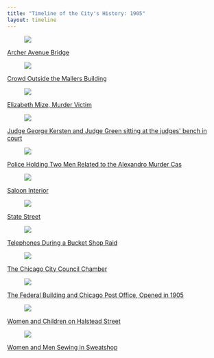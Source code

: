 ```yaml
---
title: "Timeline of the City's History: 1905"
layout: timeline
---
```


<div class="tile is-ancestor">
  <div class="tile is-parent">
    <article class="tile is-child box">
        <a href="/historical/timeline/1905/20" title="Archer Avenue Bridge">
            <figure class="image is-128x128">
                <img src="/img/timeline/1905/small/298.jpg">
            </figure>
            <div class="content">
                <p>Archer Avenue Bridge</p>
            </div>
        </a>
    </article>
  </div>
  <div class="tile is-parent">
    <article class="tile is-child box">
        <a href="/historical/timeline/1905/361" title="Crowd Outside the Mallers Building">
            <figure class="image is-128x128">
                <img src="/img/timeline/1905/small/361.jpg">
            </figure>
            <div class="content">
                <p>Crowd Outside the Mallers Building</p>
            </div>    
        </a>
    </article>
  </div>
  <div class="tile is-parent">
    <article class="tile is-child box">
        <a href="/historical/timeline/1905/133" title="Elizabeth Mize, Murder Victim">
            <figure class="image is-128x128">
                <img src="/img/timeline/1905/small/133.jpg">
            </figure>
            <div class="content">
                <p>Elizabeth Mize, Murder Victim</p>
            </div>  
        </a>  
    </article>
  </div>
</div>

<div class="tile is-ancestor">
  <div class="tile is-parent">
    <article class="tile is-child box">
        <a href="/historical/timeline/1905/298" title="Judge George Kersten and Judge Green sitting at the judges' bench in court">
            <figure class="image is-128x128">
                <img src="/img/timeline/1905/small/298.jpg">
            </figure>
            <div class="content">
                <p>Judge George Kersten and Judge Green sitting at the judges' bench in court</p>
            </div>
        </a>
    </article>
  </div>
  <div class="tile is-parent">
    <article class="tile is-child box">
        <a href="/historical/timeline/1905/57" title="Police Holding Two Men Related to the Alexandro Murder Cas">
            <figure class="image is-128x128">
                <img src="/img/timeline/1905/small/57.jpg">
            </figure>
            <div class="content">
                <p>Police Holding Two Men Related to the Alexandro Murder Cas</p>
            </div>    
        </a>
    </article>
  </div>
  <div class="tile is-parent">
    <article class="tile is-child box">
        <a href="/historical/timeline/1905/29" title="Saloon Interior">
            <figure class="image is-128x128">
                <img src="/img/timeline/1905/small/29.jpg">
            </figure>
            <div class="content">
                <p>Saloon Interior</p>
            </div>  
        </a>  
    </article>
  </div>
</div>

<div class="tile is-ancestor">
  <div class="tile is-parent">
    <article class="tile is-child box">
        <a href="/historical/timeline/1905/269" title="State Street">
            <figure class="image is-128x128">
                <img src="/img/timeline/1905/small/269.jpg">
            </figure>
            <div class="content">
                <p>State Street</p>
            </div>
        </a>
    </article>
  </div>
  <div class="tile is-parent">
    <article class="tile is-child box">
        <a href="/historical/timeline/1905/362" title="Telephones During a Bucket Shop Raid">
            <figure class="image is-128x128">
                <img src="/img/timeline/1905/small/362.jpg">
            </figure>
            <div class="content">
                <p>Telephones During a Bucket Shop Raid</p>
            </div>    
        </a>
    </article>
  </div>
  <div class="tile is-parent">
    <article class="tile is-child box">
        <a href="/historical/timeline/1905/79" title="The Chicago City Council Chamber">
            <figure class="image is-128x128">
                <img src="/img/timeline/1905/small/79.jpg">
            </figure>
            <div class="content">
                <p>The Chicago City Council Chamber</p>
            </div>  
        </a>  
    </article>
  </div>
</div>

<div class="tile is-ancestor">
  <div class="tile is-parent">
    <article class="tile is-child box">
        <a href="/historical/timeline/1905/249" title="The Federal Building and Chicago Post Office, Opened in 1905">
            <figure class="image is-128x128">
                <img src="/img/timeline/1905/small/249.jpg">
            </figure>
            <div class="content">
                <p>The Federal Building and Chicago Post Office, Opened in 1905</p>
            </div>
        </a>
    </article>
  </div>
  <div class="tile is-parent">
    <article class="tile is-child box">
        <a href="/historical/timeline/1905/56" title="Women and Children on Halstead Street">
            <figure class="image is-128x128">
                <img src="/img/timeline/1905/small/56.jpg">
            </figure>
            <div class="content">
                <p>Women and Children on Halstead Street</p>
            </div>    
        </a>
    </article>
  </div>
  <div class="tile is-parent">
    <article class="tile is-child box">
        <a href="/historical/timeline/1905/85" title="Women and Men Sewing in Sweatshop">
            <figure class="image is-128x128">
                <img src="/img/timeline/1905/small/85.jpg">
            </figure>
            <div class="content">
                <p>Women and Men Sewing in Sweatshop</p>
            </div>  
        </a>  
    </article>
  </div>
</div>
